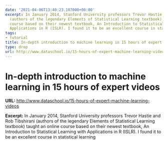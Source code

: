 ```yaml
---
date: '2021-04-06T13:40:23.107000+00:00'
excerpt: In January 2014, Stanford University professors Trevor Hastie and Rob Tibshirani
  (authors of the legendary Elements of Statistical Learning textbook) taught an online
  course based on their newest textbook, An Introduction to Statistical Learning with
  Applications in R (ISLR). I found it to be an excellent course in statistical learning
tags:
- tutorial
title: In-depth introduction to machine learning in 15 hours of expert videos
type: drop
url: http://www.dataschool.io/15-hours-of-expert-machine-learning-videos
---
```


# In-depth introduction to machine learning in 15 hours of expert videos

**URL:** http://www.dataschool.io/15-hours-of-expert-machine-learning-videos

**Excerpt:** In January 2014, Stanford University professors Trevor Hastie and Rob Tibshirani (authors of the legendary Elements of Statistical Learning textbook) taught an online course based on their newest textbook, An Introduction to Statistical Learning with Applications in R (ISLR). I found it to be an excellent course in statistical learning
